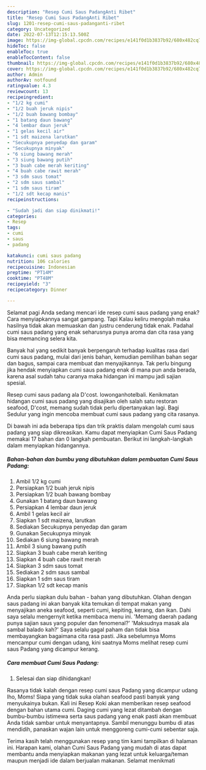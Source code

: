 ```yaml
---
description: "Resep Cumi Saus PadangAnti Ribet"
title: "Resep Cumi Saus PadangAnti Ribet"
slug: 1201-resep-cumi-saus-padanganti-ribet
category: Uncategorized
date: 2022-07-13T12:15:13.500Z
image: https://img-global.cpcdn.com/recipes/e141f0d1b3837b92/680x482cq70/cumi-saus-padang-foto-resep-utama.jpg
hideToc: false
enableToc: true
enableTocContent: false
thumbnail: https://img-global.cpcdn.com/recipes/e141f0d1b3837b92/680x482cq70/cumi-saus-padang-foto-resep-utama.jpg
cover: https://img-global.cpcdn.com/recipes/e141f0d1b3837b92/680x482cq70/cumi-saus-padang-foto-resep-utama.jpg
author: Admin
authorAv: notfound
ratingvalue: 4.3
reviewcount: 13
recipeingredient:
- "1/2 kg cumi"
- "1/2 buah jeruk nipis"
- "1/2 buah bawang bombay"
- "1 batang daun bawang"
- "4 lembar daun jeruk"
- "1 gelas kecil air"
- "1 sdt maizena larutkan"
- "Secukupnya penyedap dan garam"
- "Secukupnya minyak"
- "6 siung bawang merah"
- "3 siung bawang putih"
- "3 buah cabe merah keriting"
- "4 buah cabe rawit merah"
- "3 sdm saus tomat"
- "2 sdm saus sambal"
- "1 sdm saus tiram"
- "1/2 sdt kecap manis"
recipeinstructions:

- "Sudah jadi dan siap dinikmati!"
categories:
- Resep
tags:
- cumi
- saus
- padang

katakunci: cumi saus padang 
nutrition: 106 calories
recipecuisine: Indonesian
preptime: "PT14M"
cooktime: "PT48M"
recipeyield: "3"
recipecategory: Dinner

---
```



Selamat pagi Anda sedang mencari ide resep cumi saus padang yang enak? Cara menyiapkannya sangat gampang. Tapi Kalau keliru mengolah maka hasilnya tidak akan memuaskan dan justru cenderung tidak enak. Padahal cumi saus padang yang enak seharusnya punya aroma dan cita rasa yang bisa memancing selera kita.


Banyak hal yang sedikit banyak berpengaruh terhadap kualitas rasa dari cumi saus padang, mulai dari jenis bahan, kemudian pemilihan bahan segar dan bagus, sampai cara membuat dan menyajikannya. Tak perlu bingung jika hendak menyiapkan cumi saus padang enak di mana pun anda berada, karena asal sudah tahu caranya maka hidangan ini mampu jadi sajian spesial.

Resep cumi saus padang ala D&#39;cost. lowonganhotelbali. Kenikmatan hidangan cumi saus padang yang disajikan oleh salah satu restoran seafood, D&#39;cost, memang sudah tidak perlu dipertanyakan lagi. Bagi Sedulur yang ingin mencoba membuat cumi saus padang yang cita rasanya.


Di bawah ini ada beberapa tips dan trik praktis dalam mengolah cumi saus padang yang siap dikreasikan. Kamu dapat menyiapkan Cumi Saus Padang memakai 17 bahan dan 0 langkah pembuatan. Berikut ini langkah-langkah dalam menyiapkan hidangannya.

<!--inarticleads1-->

##### Bahan-bahan dan bumbu yang dibutuhkan dalam pembuatan Cumi Saus Padang:

1. Ambil 1/2 kg cumi
1. Persiapkan 1/2 buah jeruk nipis
1. Persiapkan 1/2 buah bawang bombay
1. Gunakan 1 batang daun bawang
1. Persiapkan 4 lembar daun jeruk
1. Ambil 1 gelas kecil air
1. Siapkan 1 sdt maizena, larutkan
1. Sediakan Secukupnya penyedap dan garam
1. Gunakan Secukupnya minyak
1. Sediakan 6 siung bawang merah
1. Ambil 3 siung bawang putih
1. Siapkan 3 buah cabe merah keriting
1. Siapkan 4 buah cabe rawit merah
1. Siapkan 3 sdm saus tomat
1. Sediakan 2 sdm saus sambal
1. Siapkan 1 sdm saus tiram
1. Siapkan 1/2 sdt kecap manis


Anda perlu siapkan dulu bahan - bahan yang dibutuhkan. Olahan dengan saus padang ini akan banyak kita temukan di tempat makan yang menyajikan aneka seafood, seperti cumi, kepiting, kerang, dan ikan. Dahi saya selalu mengernyit ketika membaca menu ini. &#39;Memang daerah padang punya sajian saus yang populer dan fenomenal?&#39; &#39;Maksudnya masak ala sambal balado kah?&#39; Saya selalu gagal paham dan tidak bisa membayangkan bagaimana cita rasa pasti. Jika sebelumnya Moms mencampur cumi dengan udang, kini saatnya Moms melihat resep cumi saus Padang yang dicampur kerang. 

<!--inarticleads2-->

##### Cara membuat Cumi Saus Padang:


1. Selesai dan siap dihidangkan!

Rasanya tidak kalah dengan resep cumi saus Padang yang dicampur udang lho, Moms! Siapa yang tidak suka olahan seafood pasti banyak yang menyukainya bukan. Kali ini Resep Koki akan memberikan resep seafood dengan bahan utama cumi. Daging cumi yang lezat ditambah dengan bumbu-bumbu istimewa serta saus padang yang enak pasti akan membuat Anda tidak sambar untuk menyantapnya. Sambil menunggu bumbu di atas mendidih, panaskan wajan lain untuk menggoreng cumi-cumi sebentar saja. 

Terima kasih telah menggunakan resep yang tim kami tampilkan di halaman ini. Harapan kami, olahan Cumi Saus Padang yang mudah di atas dapat membantu anda menyiapkan makanan yang lezat untuk keluarga/teman maupun menjadi ide dalam berjualan makanan. Selamat menikmati
